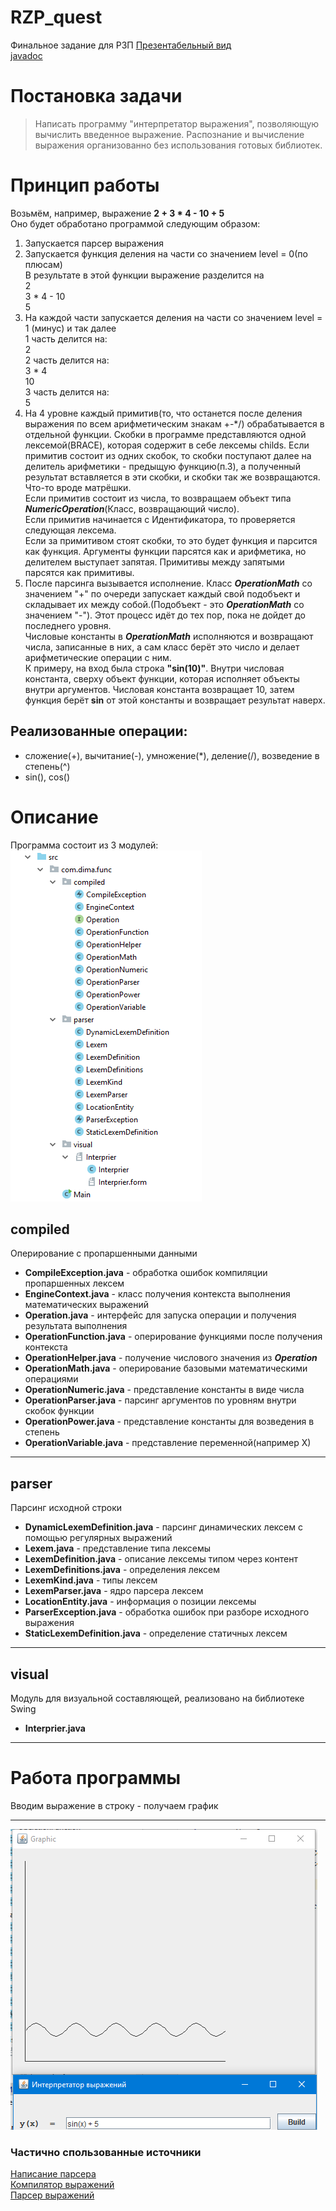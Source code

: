 # RZP_quest
Финальное задание для РЗП
[Презентабельный вид](https://kerriop.github.io/RZP_quest/)  
[javadoc](https://kerriop.github.io/)  

# Постановка задачи
> Написать программу "интерпретатор выражения", позволяющую вычислить введенное выражение. Распознание и вычисление выражения организованно без использования готовых библиотек.

# Принцип работы
Возьмём, например, выражение **2 + 3 * 4 - 10 + 5**  
Оно будет обработано программой следующим образом:  
1.	Запускается парсер выражения  
2.	Запускается функция деления на части со значением level = 0(по плюсам)  
В результате в этой функции выражение разделится на  
2  
3 * 4 - 10  
5  
3.	На каждой части запускается деления на части со значением level = 1 (минус) и так далее  
1 часть делится на:  
2  
2 часть делится на:  
3 * 4  
10  
3 часть делится на:  
5  
4.	На 4 уровне каждый примитив(то, что останется после деления выражения по всем арифметическим знакам +-*/) обрабатывается в отдельной функции. Скобки в программе представляются одной лексемой(BRACE), которая содержит в себе лексемы childs. Если примитив состоит из одних скобок, то скобки поступают далее на делитель арифметики - предыщую функцию(п.3), а полученный результат вставляется в эти скобки, и скобки так же возвращаются. Что-то вроде матрёшки.  
Если примитив состоит из числа, то возвращаем объект типа ***NumericOperation***(Класс, возвращающий число).  
Если примитив начинается с Идентификатора, то проверяется следующая лексема.  
Если за примитивом стоят скобки, то это будет функция и парсится как функция. Аргументы функции парсятся как и арифметика, но делителем выступает запятая. Примитивы между запятыми парсятся как примитивы.
5.	После парсинга вызывается исполнение. Класс ***OperationMath*** со значением "+" по очереди запускает каждый свой подобъект и складывает их между собой.(Подобъект - это ***OperationMath*** со значением "-"). Этот процесс идёт до тех пор, пока не дойдет до последнего уровня.  
Числовые константы в  ***OperationMath*** исполняются и возвращают числа, записанные в них, а сам класс берёт это число и делает арифметические операции с ним.  
К примеру, на вход была строка **"sin(10)"**. Внутри числовая константа, сверху объект функции, которая исполняет объекты внутри аргументов. Числовая константа возвращает 10, затем функция берёт **sin** от этой константы и возвращает результат наверх.  
## Реализованные операции:
- сложение(+), вычитание(-), умножение(*), деление(/), возведение в степень(^)
- sin(), cos()

# Описание
Программа состоит из 3 модулей:  
![Image](structure.png "Структура")  

## compiled  
Оперирование с пропаршенными данными  
- **CompileException.java** - обработка ошибок компиляции пропаршенных лексем
- **EngineContext.java** - класс получения контекста выполнения математических выражений
- **Operation.java** - интерфейс для запуска операции и получения результата выполнения
- **OperationFunction.java** - оперирование функциями после получения контекста 
- **OperationHelper.java** - получение числового значения из ***Operation***
- **OperationMath.java** - оперирование базовыми математическими операциями
- **OperationNumeric.java** - представление константы в виде числа
- **OperationParser.java** - парсинг аргументов по уровням внутри скобок функции
- **OperationPower.java** - представление константы для возведения в степень
- **OperationVariable.java** - представление переменной(например Х)
____
## parser  
Парсинг исходной строки  
- **DynamicLexemDefinition.java** - парсинг динамических лексем с помощью регулярных выражений
- **Lexem.java** - представление типа лексемы
- **LexemDefinition.java** - описание лексемы типом через контент 
- **LexemDefinitions.java** - определения лексем
- **LexemKind.java** - типы лексем
- **LexemParser.java** - ядро парсера лексем
- **LocationEntity.java** - информация о позиции лексемы
- **ParserException.java** - обработка ошибок при разборе исходного выражения
- **StaticLexemDefinition.java** - определение статичных лексем
____
## visual
Модуль для визуальной составляющей, реализовано на библиотеке Swing
- **Interprier.java**
____
 
# Работа программы
Вводим выражение в строку - получаем график
____

![Image](sample.png "Example")

### Частично спользованные источники  
[Написание парсера](https://habrahabr.ru/post/202622/ "Хабр1")  
[Компилятор выражений](https://habrahabr.ru/post/50139/ "Хабр2")  
[Парсер выражений](https://habrahabr.ru/post/50158/ "Хабр3")  
